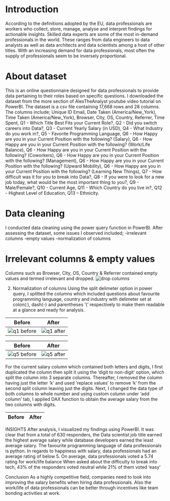 # Introduction
According to the definitions adopted by the EU, data professionals are workers who collect, store, manage, analyse and interpret findings for actionable insights. Skilled data experts are some of the most in-demand professionals in the world. These ranges from data engineers to data analysts as well as data architects and data scientists among a host of other titles. With an increasing demand for data professionals, most often the supply of professionals seem to be inversely proportional. 

# About dataset
This is an online questionnaire designed for data professionals to provide data pertaining to their roles based on specific questions. I downloaded the dataset from the more section of AlexTheAnalyst youtube video tutorial on PowerBI. The dataset is a csv file containing 17,668 rows and 28 columns. The columns include; Unique ID	Email, Date Taken (America/New_York), Time Taken (America/New_York), Browser, City, OS,	Country, Referrer, Time Spent, Q1 - Which Title Best Fits your Current Role?, Q2 - Did you switch careers into Data?, Q3 - Current Yearly Salary (in USD), Q4 - What Industry do you work in?, Q5 - Favorite Programming Language, Q6 - How Happy are you in your Current Position with the following? (Salary), Q6 - How Happy are you in your Current Position with the following? (Work/Life Balance), Q6 - How Happy are you in your Current Position with the following? (Coworkers), Q6 - How Happy are you in your Current Position with the following? (Management), Q6 - How Happy are you in your Current Position with the following? (Upward Mobility), Q6 - How Happy are you in your Current Position with the following? (Learning New Things), Q7 - How difficult was it for you to break into Data?, Q8 - If you were to look for a new job today, what would be the most important thing to you?, Q9 - Male/Female?, Q10 - Current Age, Q11 - Which Country do you live in?, Q12 - Highest Level of Education, Q13 – Ethnicity.

# Data cleaning
I conducted data cleaning using the power query function in PowerBI. After assessing the dataset, some issues I observed included;
-irrelevant columns
-empty values
-normalization of columns

# Irrelevant columns & empty values
Columns such as Browser, City, OS,	Country & Referrer contained empty values and termed irrelevant and dropped.
![drop columns](https://user-images.githubusercontent.com/116006674/236623801-88bfaea9-ca22-494b-ad09-9ebee4f12dcb.png)


2.	Normalization of columns
Using the split delimeter option in power query, I splitted the columns which included questions about favourite programming language, country and industry with delimeter set at colon(:), dash(-) and parentheses ‘(‘ respectively to make them readable at a glance and ready for analysis. 

Before                                                                                                               |         After
---------------------------------------------------------------------------------------------------------------------|-------------------------
![q1 before](https://user-images.githubusercontent.com/116006674/236623953-6ef049ce-ae44-430b-9a7a-4a9a090a40da.png) | ![q1 after](https://user-images.githubusercontent.com/116006674/236623954-c378be9f-68ac-47f2-9fde-595e06cad880.png)

Before                                                                                                               |         After
---------------------------------------------------------------------------------------------------------------------|-------------------------
![q5 before](https://user-images.githubusercontent.com/116006674/236624532-a4d55c82-4c99-412e-81c1-a3122eb2f67f.png) |![q5 after](https://user-images.githubusercontent.com/116006674/236624533-bbbf2130-f65f-4558-bb7a-041aa683bd3b.png)


For the current salary column which contained both letters and digits, I first duplicated the column then split it using the ‘digit to non-digit’ option, which split the column into 3 separate columns. Thereafter, I removed the column having just the letter ‘k’ and used ‘replace values’ to remove ‘k’ from the second split column leaving just the digits. Next, I changed the data type of both columns to whole number and using custom column under ‘add column’ tab, I applied DAX function to obtain the average salary from the two columns with digits.

Before                                                                                                               |         After
---------------------------------------------------------------------------------------------------------------------|-------------------------

INSIGHTS
After analysis, I visualized my findings using PowerBI. It was clear that from a total of 630 responders, the Data scientist job title earned the highest average salary while database developers earned the least average salary. The favourite programming language of data professionals is python.
In regards to happiness with salary, data professionals had an average rating of below 5. On average, data professionals voted a 5.74 rating for work/life balance
When asked about the difficulty to break into tech, 43% of the responders voted neutral while 21% of them voted ‘easy’

Conclusion
As a highly competitive field, companies need to look into improving the salary benefits when hiring data professionals. Also the work/life of data professionals can be better through incentives like team bonding activities at work.


